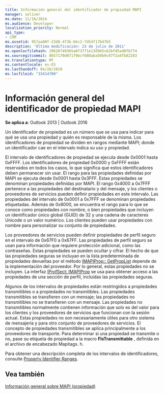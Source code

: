 ```yaml
---
title: Información general del identificador de propiedad MAPI
manager: soliver
ms.date: 11/16/2014
ms.audience: Developer
localization_priority: Normal
api_type:
- COM
ms.assetid: 957aa00f-23d8-4f3b-bbc2-7d54f17b47b5
description: 'Última modificación: 23 de julio de 2011'
ms.openlocfilehash: 29626f49365a0f37f1e13d965c62bfd5ad0fb774
ms.sourcegitcommit: 8657170d071f9bcf680aba50b9c07f2a4fb82283
ms.translationtype: MT
ms.contentlocale: es-ES
ms.lasthandoff: 04/28/2019
ms.locfileid: "33414700"
---
```

# <a name="mapi-property-identifier-overview"></a>Información general del identificador de propiedad MAPI

  
  
**Se aplica a**: Outlook 2013 | Outlook 2016 
  
Un identificador de propiedad es un número que se usa para indicar para qué se usa una propiedad y quién es responsable de la misma. Los identificadores de propiedad se dividen en rangos mediante MAPI; donde un identificador cae en el intervalo indica su uso y propiedad. 
  
El intervalo de identificadores de propiedad se ejecuta desde 0x0001 hasta 0xFFFF. Los identificadores de propiedad 0x0000 y 0xFFFF están reservados en todos los casos, lo que significa que estos identificadores deben permanecer sin usar. El rango para las propiedades definidas por MAPI se ejecuta desde 0x0001 hasta 0x3FFF. Estas propiedades se denominan propiedades definidas por MAPI. El rango 0x4000 a 0x7FFF pertenece a las propiedades del destinatario y del mensaje, y los clientes o proveedores de servicios pueden definir propiedades en este intervalo. Las propiedades del intervalo de 0x0001 a 0x7FFF se denominan propiedades etiquetadas. Además de 0x8000, se encuentra el rango para lo que se conoce como propiedades con nombre, o bien propiedades que incluyen un identificador único global (GUID) de 32 y una cadena de caracteres Unicode o un valor numérico. Los clientes pueden usar propiedades con nombre para personalizar su conjunto de propiedades.
  
Los proveedores de servicios pueden definir propiedades de perfil seguro en el intervalo de 0x67F0 a 0x67FF. Las propiedades de perfil seguro se usan para información que requiere protección adicional, como las contraseñas. Estas propiedades se pueden ocultar y cifrar. El hecho de que las propiedades seguras se incluyan en la lista predeterminada de propiedades devueltas por el método [IMAPIProp:: GetPropList](imapiprop-getproplist.md) depende de la implementación del proveedor. Por lo general, estas propiedades no se incluyen. La interfaz [IProfSect: IMAPIProp](iprofsectimapiprop.md) se usa para obtener acceso a las propiedades de una sección de perfil, incluidas las propiedades seguras. 
  
Algunos de los intervalos de propiedades están restringidos a propiedades transmitibles o a propiedades no transmitibles. Las propiedades transmitibles se transfieren con un mensaje; las propiedades no transmitibles no se transfieren con un mensaje. Las propiedades no transmitibles normalmente contienen información que solo es del valor para los clientes y los proveedores de servicios que funcionan con la sesión actual. Estas propiedades no son necesariamente útiles para otro sistema de mensajería y para otro conjunto de proveedores de servicios. El concepto de propiedades transmitibles se aplica principalmente a los proveedores de transporte. Para determinar si una propiedad se transmite o no, pase su etiqueta de propiedad a la macro **FIsTransmittable** , definida en el archivo de encabezado Mapitags. h. 
  
Para obtener una descripción completa de los intervalos de identificadores, consulte [Property Identifier Ranges](property-identifier-ranges.md).
  
## <a name="see-also"></a>Vea también



[Información general sobre MAPI (propiedad)](mapi-property-overview.md)

